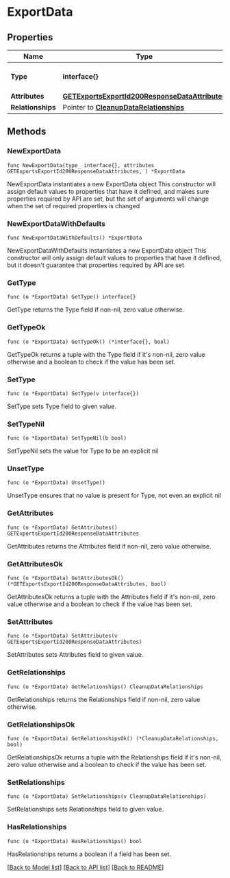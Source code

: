 # ExportData

## Properties

Name | Type | Description | Notes
------------ | ------------- | ------------- | -------------
**Type** | **interface{}** | The resource&#39;s type | 
**Attributes** | [**GETExportsExportId200ResponseDataAttributes**](GETExportsExportId200ResponseDataAttributes.md) |  | 
**Relationships** | Pointer to [**CleanupDataRelationships**](CleanupDataRelationships.md) |  | [optional] 

## Methods

### NewExportData

`func NewExportData(type_ interface{}, attributes GETExportsExportId200ResponseDataAttributes, ) *ExportData`

NewExportData instantiates a new ExportData object
This constructor will assign default values to properties that have it defined,
and makes sure properties required by API are set, but the set of arguments
will change when the set of required properties is changed

### NewExportDataWithDefaults

`func NewExportDataWithDefaults() *ExportData`

NewExportDataWithDefaults instantiates a new ExportData object
This constructor will only assign default values to properties that have it defined,
but it doesn't guarantee that properties required by API are set

### GetType

`func (o *ExportData) GetType() interface{}`

GetType returns the Type field if non-nil, zero value otherwise.

### GetTypeOk

`func (o *ExportData) GetTypeOk() (*interface{}, bool)`

GetTypeOk returns a tuple with the Type field if it's non-nil, zero value otherwise
and a boolean to check if the value has been set.

### SetType

`func (o *ExportData) SetType(v interface{})`

SetType sets Type field to given value.


### SetTypeNil

`func (o *ExportData) SetTypeNil(b bool)`

 SetTypeNil sets the value for Type to be an explicit nil

### UnsetType
`func (o *ExportData) UnsetType()`

UnsetType ensures that no value is present for Type, not even an explicit nil
### GetAttributes

`func (o *ExportData) GetAttributes() GETExportsExportId200ResponseDataAttributes`

GetAttributes returns the Attributes field if non-nil, zero value otherwise.

### GetAttributesOk

`func (o *ExportData) GetAttributesOk() (*GETExportsExportId200ResponseDataAttributes, bool)`

GetAttributesOk returns a tuple with the Attributes field if it's non-nil, zero value otherwise
and a boolean to check if the value has been set.

### SetAttributes

`func (o *ExportData) SetAttributes(v GETExportsExportId200ResponseDataAttributes)`

SetAttributes sets Attributes field to given value.


### GetRelationships

`func (o *ExportData) GetRelationships() CleanupDataRelationships`

GetRelationships returns the Relationships field if non-nil, zero value otherwise.

### GetRelationshipsOk

`func (o *ExportData) GetRelationshipsOk() (*CleanupDataRelationships, bool)`

GetRelationshipsOk returns a tuple with the Relationships field if it's non-nil, zero value otherwise
and a boolean to check if the value has been set.

### SetRelationships

`func (o *ExportData) SetRelationships(v CleanupDataRelationships)`

SetRelationships sets Relationships field to given value.

### HasRelationships

`func (o *ExportData) HasRelationships() bool`

HasRelationships returns a boolean if a field has been set.


[[Back to Model list]](../README.md#documentation-for-models) [[Back to API list]](../README.md#documentation-for-api-endpoints) [[Back to README]](../README.md)


